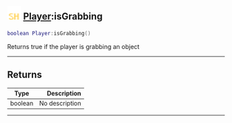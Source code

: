 ## <img src="../../.gitbook/assets/shared.png" width="32" height="32" /> [Player](../player/README.md):isGrabbing

```lua
boolean Player:isGrabbing()
```

Returns true if the player is grabbing an object<br>

-----------------
## Returns

| Type   | Description |
| ------ | ----------: |
| boolean | No description |


--------